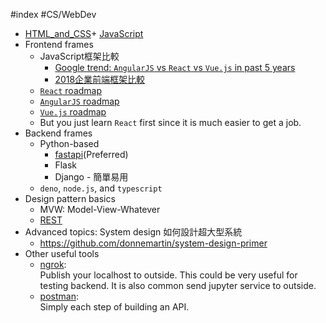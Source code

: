 #index #CS/WebDev
   
* [HTML_and_CSS](HTML_and_CSS.md)+ [JavaScript](JavaScript.md)
* Frontend frames
    * JavaScript框架比較
        * [Google trend: `AngularJS` vs `React` vs `Vue.js` in past 5 years](https://trends.google.com/trends/explore?date=today%205-y&q=%2Fm%2F0j45p7w,%2Fm%2F012l1vxv,%2Fg%2F11c0vmgx5d&hl=zh-TW)
        * [2018企業前端框架比較](https://www.slideshare.net/WillHuangTW/enterprise-frontend-framework-trend-2018)
    * [`React` roadmap](https://github.com/adam-golab/react-developer-roadmap)
    * [`AngularJS` roadmap](https://github.com/sulco/angular-developer-roadmap)
    * [`Vue.js` roadmap](https://github.com/flaviocopes/vue-developer-roadmap)
    * But you just learn `React` first since it is much easier to get a job.
* Backend frames
    * Python-based
        * [fastapi]()(Preferred)
        * Flask
        * Django - 簡單易用
    * `deno`, `node.js`, and `typescript`
* Design pattern basics
    * MVW: Model-View-Whatever
    * [REST](../DesignPatterns/REST.md)
* Advanced topics: System design 如何設計超大型系統
    * https://github.com/donnemartin/system-design-primer
* Other useful tools
    * [ngrok](https://ngrok.com/):  
        Publish your localhost to outside. This could be very useful for testing backend. It is also common send jupyter service to outside.
    * [postman](https://www.postman.com/):  
        Simply each step of building an API.